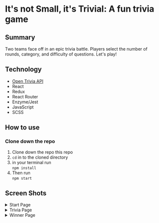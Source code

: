 # It's not Small, it's Trivial: A fun trivia game

## Summary

Two teams face off in an epic trivia battle. Players select the number of rounds, category, and difficulty of questions. Let's play!

## Technology  
- [Open Trivia API](https://opentdb.com/api_config.php)
- React
- Redux
- React Router
- Enzyme/Jest
- JavaScript
- SCSS

## How to use
### Clone down the repo

1. Clone down the repo this repo
2. `cd` in to the cloned directory
3. in your terminal run  
                          `npm install`
4. Then run   
              `npm start`

## Screen Shots


<details>
  <summary> Start Page </summary>

![welcome page](./DOCS/form.png)

</details>

<details>
  <summary> Trivia Page </summary>

![trivia page](./DOCS/question.png)

</details>

<details>
  <summary> Winner Page </summary>

  ![welcome page](./DOCS/winner.png)


</details>
